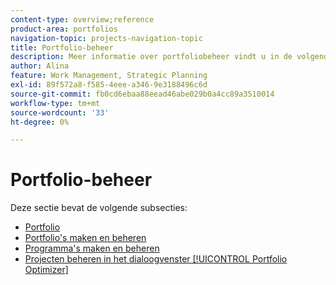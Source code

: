 ```yaml
---
content-type: overview;reference
product-area: portfolios
navigation-topic: projects-navigation-topic
title: Portfolio-beheer
description: Meer informatie over portfoliobeheer vindt u in de volgende secties.
author: Alina
feature: Work Management, Strategic Planning
exl-id: 89f572a8-f585-4eee-a346-9e3188496c6d
source-git-commit: fb0cd6ebaa88eead46abe029b0a4cc89a3510014
workflow-type: tm+mt
source-wordcount: '33'
ht-degree: 0%

---
```


# Portfolio-beheer

Deze sectie bevat de volgende subsecties:

* [Portfolio](../../manage-work/portfolios/portfolios-overview/portfolio-overview-1.md)
* [Portfolio&#39;s maken en beheren](../../manage-work/portfolios/create-and-manage-portfolios/create-and-manage-portfolios.md)
* [Programma&#39;s maken en beheren](../../manage-work/portfolios/create-and-manage-programs/create-and-manage-programs.md)
* [Projecten beheren in het dialoogvenster [!UICONTROL Portfolio Optimizer]](../../manage-work/portfolios/portfolio-optimizer/manage-projects-in-portfolio-optimizer.md)
